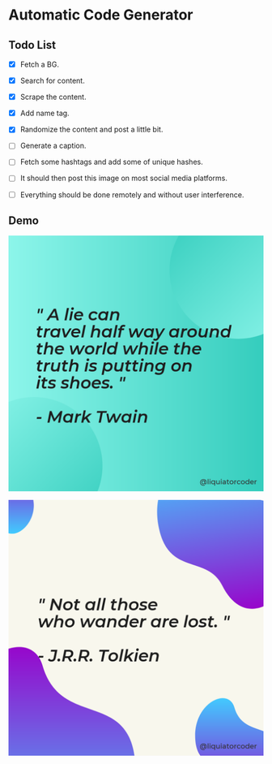 # Automatic Code Generator

## Todo List

- [x] Fetch a BG.

- [x] Search for content.

- [x] Scrape the content.

- [x] Add name tag.

- [x] Randomize the content and post a little bit.

- [ ] Generate a caption.

- [ ] Fetch some hashtags and add some of unique hashes.

- [ ] It should then post this image on most social media platforms.

- [ ] Everything should be done remotely and without user interference.

## Demo

![Demo Post](/post.png)

![Demo Post 2](/post2.png)